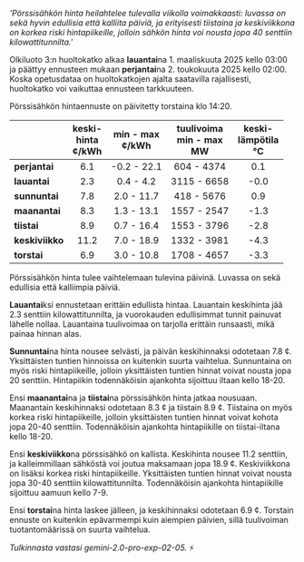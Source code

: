 *'Pörssisähkön hinta heilahtelee tulevalla viikolla voimakkaasti: luvassa on sekä hyvin edullisia että kalliita päiviä, ja erityisesti tiistaina ja keskiviikkona on korkea riski hintapiikeille, jolloin sähkön hinta voi nousta jopa 40 senttiin kilowattitunnilta.'*


Olkiluoto 3:n huoltokatko alkaa **lauantai**na 1. maaliskuuta 2025 kello 03:00 ja päättyy ennusteen mukaan **perjantai**na 2. toukokuuta 2025 kello 02:00. Koska opetusdataa on huoltokatkojen ajalta saatavilla rajallisesti, huoltokatko voi vaikuttaa ennusteen tarkkuuteen.

Pörssisähkön hintaennuste on päivitetty torstaina klo 14:20.

|   | keski-<br>hinta<br>¢/kWh | min - max<br>¢/kWh | tuulivoima<br>min - max<br>MW | keski-<br>lämpötila<br>°C |
|:-------------|:----------------:|:----------------:|:-------------:|:-------------:|
| **perjantai**   | 6.1  | -0.2 - 22.1 | 604 - 4374  |  0.1 |
| **lauantai**  | 2.3  | 0.4 - 4.2  | 3115 - 6658 | -0.0 |
| **sunnuntai** | 7.8  | 2.0 - 11.7  | 418 - 5676  |  0.9 |
| **maanantai** | 8.3  | 1.3 - 13.1  | 1557 - 2547 | -1.3 |
| **tiistai**   | 8.9  | 0.7 - 16.4  | 1553 - 3796 | -2.8 |
| **keskiviikko**| 11.2 | 7.0 - 18.9  | 1332 - 3981 | -4.3 |
| **torstai**  | 6.9  | 3.0 - 10.8  | 1708 - 4657 | -3.3 |

Pörssisähkön hinta tulee vaihtelemaan tulevina päivinä. Luvassa on sekä edullisia että kalliimpia päiviä.

**Lauantai**ksi ennustetaan erittäin edullista hintaa. Lauantain keskihinta jää 2.3 senttiin kilowattitunnilta, ja vuorokauden edullisimmat tunnit painuvat lähelle nollaa. Lauantaina tuulivoimaa on tarjolla erittäin runsaasti, mikä painaa hinnan alas.

**Sunnuntai**na hinta nousee selvästi, ja päivän keskihinnaksi odotetaan 7.8 ¢. Yksittäisten tuntien hinnoissa on kuitenkin suurta vaihtelua. Sunnuntaina on myös riski hintapiikeille, jolloin yksittäisten tuntien hinnat voivat nousta jopa 20 senttiin. Hintapiikin todennäköisin ajankohta sijoittuu iltaan kello 18-20.

Ensi **maanantai**na ja **tiistai**na pörssisähkön hinta jatkaa nousuaan. Maanantain keskihinnaksi odotetaan 8.3 ¢ ja tiistain 8.9 ¢. Tiistaina on myös korkea riski hintapiikeille, jolloin yksittäisten tuntien hinnat voivat kohota jopa 20-40 senttiin. Todennäköisin ajankohta hintapiikille on tiistai-iltana kello 18-20.

Ensi **keskiviikko**na pörssisähkö on kallista. Keskihinta nousee 11.2 senttiin, ja kalleimmillaan sähköstä voi joutua maksamaan jopa 18.9 ¢. Keskiviikkona on lisäksi korkea riski hintapiikeille. Yksittäisten tuntien hinnat voivat nousta jopa 30-40 senttiin kilowattitunnilta. Todennäköisin ajankohta hintapiikille sijoittuu aamuun kello 7-9.

Ensi **torstai**na hinta laskee jälleen, ja keskihinnaksi odotetaan 6.9 ¢. Torstain ennuste on kuitenkin epävarmempi kuin aiempien päivien, sillä tuulivoiman tuotantomäärissä on suurta vaihtelua.

*Tulkinnasta vastasi gemini-2.0-pro-exp-02-05.* ⚡️

